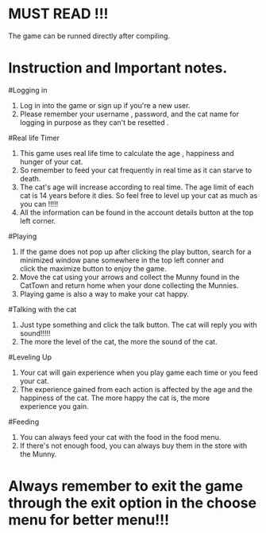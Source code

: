 # MUST READ !!!
The game can be runned directly after compiling.

# Instruction and Important notes.

#Logging in
1. Log in into the game or sign up if you're a new user.
2. Please remember your username , password, and the cat name for logging in purpose as they can't be resetted .

#Real life Timer
1. This game uses real life time to calculate the age , happiness and hunger of your cat.
2. So remember to feed your cat frequently in real time as it can starve to death.
3. The cat's age will increase according to real time. The age limit of each cat is 14 years before it dies. So feel free to level up your    cat as much as you can !!!!!
4. All the information can be found in the account details button at the top left corner.

#Playing

1. If the game does not pop up after clicking the play button, search for a minimized window pane somewhere in the top left conner and  
   click the maximize button to enjoy the game.
2. Move the cat using your arrows and collect the Munny found in the CatTown and return home when your done collecting the Munnies.
3. Playing game is also a way to make your cat happy.

#Talking with the cat 
1. Just type something and click the talk button. The cat will reply you with sound!!!!!
2. The more the level of the cat, the more the sound of the cat.

#Leveling Up
1. Your cat will gain experience when you play game each time or you feed your cat.
2. The experience gained from each action is affected by the age and the happiness of the cat. The more happy the cat is, the more    
   experience you gain.
   
#Feeding
1. You can always feed your cat with the food in the food menu.
2. If there's not enough food, you can always buy them in the store with the Munny.
   
   
# Always remember to exit the game through the exit option in the choose menu for better menu!!!
   

